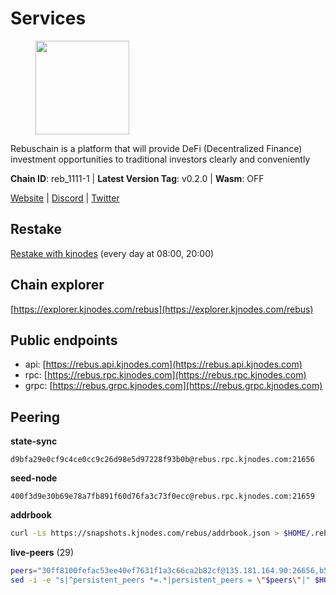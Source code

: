 # Services

<figure><img src="https://raw.githubusercontent.com/kj89/testnet_manuals/main/pingpub/logos/rebus.png" width="150" alt=""><figcaption></figcaption></figure>

Rebuschain is a platform that will provide DeFi (Decentralized Finance)  investment opportunities to traditional investors clearly and conveniently

**Chain ID**: reb_1111-1 | **Latest Version Tag**: v0.2.0 | **Wasm**: OFF

[Website](https://www.rebuschain.com) | [Discord](https://discord.gg/rebuschain) | [Twitter](https://twitter.com/RebusChain)

## Restake

[Restake with kjnodes](https://restake.app/rebus/rebusvaloper1vndzy8y55ylgpmmsc34uy8rm6kqlml6ffs9lrv) (every day at 08:00, 20:00)
## Chain explorer
[https://explorer.kjnodes.com/rebus](https://explorer.kjnodes.com/rebus)

## Public endpoints

* api: [https://rebus.api.kjnodes.com](https://rebus.api.kjnodes.com)
* rpc: [https://rebus.rpc.kjnodes.com](https://rebus.rpc.kjnodes.com)
* grpc: [https://rebus.grpc.kjnodes.com](https://rebus.grpc.kjnodes.com)

## Peering

**state-sync**

```text
d9bfa29e0cf9c4ce0cc9c26d98e5d97228f93b0b@rebus.rpc.kjnodes.com:21656
```

**seed-node**

```text
400f3d9e30b69e78a7fb891f60d76fa3c73f0ecc@rebus.rpc.kjnodes.com:21659
```

**addrbook**
```bash
curl -Ls https://snapshots.kjnodes.com/rebus/addrbook.json > $HOME/.rebusd/config/addrbook.json
```

**live-peers** (29)
```bash
peers="30ff8100fefac53ee40ef7631f1a3c66ca2b82cf@135.181.164.90:26656,b5bf2242c981371224e5e9e89d6c265d554c8989@65.21.202.154:21656,256d9790bf186f5a275790f7fe01e1b8800dcaaf@65.21.88.78:26656,10eb2d456219ea712c696251ddf231bbec6d987c@65.109.37.58:15656,ff7621be29e39e9fdf07f2501e1a217201ca29ee@213.239.207.175:39656,6d8c83cc702365363b829a14efdd414401da369b@23.88.69.167:27565,92245ff5c7a4b293d2f0c7f9afca0ddad2e0fb52@65.108.244.178:26656,89757803f40da51678451735445ad40d5b15e059@169.155.44.106:26656,b1b08fe470551dca6d6631fb1bfabb814f6c1aec@54.37.129.164:54556,8f023504e27873141164b6fbf1c4b788ff8d533b@159.69.200.24:26656,1fe32d8f09b8715b1e626da17b3ecfe26623b371@176.9.22.117:27656,b8613a7717b0ebaf2100c360cf13c92c4de33100@195.201.63.87:41666,2f6b34ad97c4827dace87436f0299cf89fe0c056@136.243.95.80:46656,e056318da91e77585f496333040e00e12f6941d1@51.83.97.166:26656,34e3178b6e0f25451fd690c15fc199d5a9bdfb9b@15.204.197.11:26656,4a4d2e7070e05ad6c13628d2f191d96172659452@65.109.65.210:40656,ae67d4c37632435e0d5f27041f50af20d227bdc2@93.170.72.118:21656,a3d975c913570ad217d9a3de01a8616ad5ce20f8@142.132.128.137:26656,1fcb45323f9045707c0c344a60d7cb906008cfaf@65.109.80.176:26656,ce38728ac38ebbb4a72d496d42f8e9030af441d7@162.19.137.25:26656,b8c42fcb311b47cdb8285b5697f661fbba5bf1a5@51.68.157.129:26656,18ec83c4e3938aec31a3a32154969107739f0b81@135.181.153.228:26656,17779ded6b3dc2f31d6c6f40cc6f07d802753ba7@78.47.153.128:26656,bb2a7dc81b9bd0e017409a2bbb71b12bb899e743@178.63.22.117:26656,eeca453e3a1cf670c78e2255b8f0bd5a9443c30b@65.108.225.71:26656,05483a7ec0160b17de1ad8e7793c7502e70e5525@146.59.85.223:17256,d9bfa29e0cf9c4ce0cc9c26d98e5d97228f93b0b@65.109.88.38:21656,12703ce9efe6c1171c193dae2e2041a2be610852@65.108.44.149:29656,b570827e4397512e077028ea7121d3e19eb25bab@85.10.200.221:26656"
sed -i -e "s|^persistent_peers *=.*|persistent_peers = \"$peers\"|" $HOME/.rebusd/config/config.toml
```
